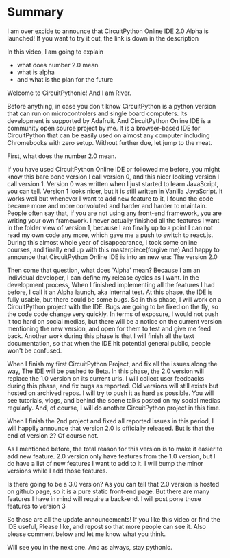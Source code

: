# Summary

I am over excide to announce that
CircuitPython Online IDE 2.0 Alpha is launched!
If you want to try it out,
the link is down in the description

In this video, I am going to explain

-   what does number 2.0 mean
-   what is alpha
-   and what is the plan for the future

Welcome to CircuitPythonic!
And I am River.

Before anything,
in case you don't know
CircuitPython is a python version that can run on microcontrolers and single board computers.
Its development is supported by Adafruit.
And
CircuitPython Online IDE is a community open source project by me.
It is a browser-based IDE for CircuitPython
that can be easily used on almost any computer including Chromebooks with zero setup.
Without further due, let jump to the meat.

First, what does the number 2.0 mean.

If you have used CircuitPython Online IDE or followed me before,
you might know this bare bone version I call version 0,
and this nicer looking version I call version 1.
Version 0 was written when I just started to learn JavaScript,
you can tell.
Version 1 looks nicer, but it is still written in Vanilla JavaScript.
It works well but whenever I want to add new feature to it,
I found the code became more and more convoluted and harder and harder to maintain.
People often say that, if you are not using any front-end framework,
you are writing your own framework.
I never actually finished all the features I want in the folder view of version 1,
because I am finally up to a point I can not read my own code any more,
which gave me a push to switch to react.js.
During this almost whole year of disappearance,
I took some online courses,
and finally end up with this masterpiece(forgive me)
And happy to announce that CircuitPython Online IDE is into an new era:
The version 2.0

Then come that question, what does 'Alpha' mean?
Because I am an individual developer,
I can define my release cycles as I want.
In the development process,
When I finished implementing all the features I had before,
I call it an Alpha launch, aka internal test.
At this phase,
the IDE is fully usable,
but there could be some bugs.
So in this phase,
I will work on a CircuitPython project with the IDE.
Bugs are going to be fixed on the fly,
so the code code change very quickly.
In terms of exposure,
I would not push it too hard on social medias,
but there will be a notice on the current version mentioning the new version,
and open for them to test and give me feed back.
Another work during this phase is that I will finish all the text documentation,
so that when the IDE hit potential general public,
people won't be confused.

When I finish my first CircuitPython Project,
and fix all the issues along the way,
The IDE will be pushed to Beta.
In this phase, the 2.0 version will replace the 1.0 version on its current urls.
I will collect user feedbacks during this phase,
and fix bugs as reported.
Old versions will still exists but hosted on archived repos.
I will try to push it as hard as possible.
You will see tutorials, vlogs, and behind the scene talks posted on my social medias regularly.
And, of course, I will do another CircuitPython project in this time.

When I finish the 2nd project and fixed all reported issues in this period,
I will happily announce that version 2.0 is officially released.
But is that the end of version 2?
Of course not.

As I mentioned before,
the total reason for this version is to make it easier to add new feature.
2.0 version only have features from the 1.0 version,
but I do have a list of new features I want to add to it.
I will bump the minor versions while I add those features.

Is there going to be a 3.0 version?
As you can tell that 2.0 version is hosted on github page,
so it is a pure static front-end page.
But there are many features I have in mind will require a back-end.
I will post pone those features to version 3

So those are all the update announcements!
If you like this video
or find the IDE useful,
Please like, and repost so that more people can see it.
Also please comment below and let me know what you think.

Will see you in the next one.
And as always,
stay pythonic.
